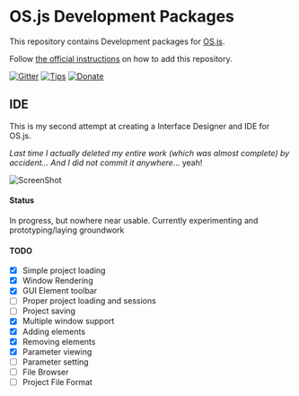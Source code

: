 # OS.js Development Packages

This repository contains Development packages for [OS.js](https://github.com/os-js/OS.js).

Follow [the official instructions](http://os.js.org/doc/manuals/man-package-manager.html) on how to add this repository.

[![Gitter](https://img.shields.io/gitter/room/nwjs/nw.js.svg)](https://gitter.im/os-js/OS.js?utm_source=badge&utm_medium=badge&utm_campaign=pr-badge)
[![Tips](https://img.shields.io/gratipay/os-js.svg)](https://gratipay.com/os-js/)
[![Donate](https://img.shields.io/badge/paypal-donate-yellow.svg)](https://www.paypal.com/cgi-bin/webscr?cmd=_donations&business=andersevenrud%40gmail%2ecom&lc=NO&currency_code=USD&bn=PP%2dDonationsBF%3abtn_donate_SM%2egif%3aNonHosted)

## IDE

This is my second attempt at creating a Interface Designer and IDE for OS.js.

*Last time I actually deleted my entire work (which was almost complete) by accident... And I did not commit it anywhere*... yeah!

![ScreenShot](https://raw.githubusercontent.com/os-js/OS.js-development/master/doc/ide.png)

#### Status

In progress, but nowhere near usable. Currently experimenting and prototyping/laying groundwork

#### TODO

* [x] Simple project loading
* [x] Window Rendering
* [x] GUI Element toolbar
* [ ] Proper project loading and sessions
* [ ] Project saving
* [x] Multiple window support
* [x] Adding elements
* [x] Removing elements
* [x] Parameter viewing
* [ ] Parameter setting
* [ ] File Browser
* [ ] Project File Format
